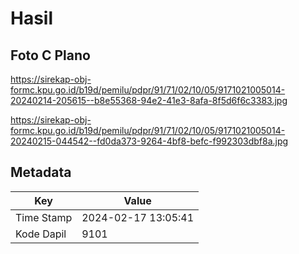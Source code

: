 # Hasil

## Foto C Plano

https://sirekap-obj-formc.kpu.go.id/b19d/pemilu/pdpr/91/71/02/10/05/9171021005014-20240214-205615--b8e55368-94e2-41e3-8afa-8f5d6f6c3383.jpg

https://sirekap-obj-formc.kpu.go.id/b19d/pemilu/pdpr/91/71/02/10/05/9171021005014-20240215-044542--fd0da373-9264-4bf8-befc-f992303dbf8a.jpg


## Metadata

| Key        | Value               |
| ---------- | ------------------- |
| Time Stamp | 2024-02-17 13:05:41 |
| Kode Dapil | 9101                |



